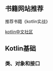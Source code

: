 ## 书籍网站推荐

推荐书籍《kotlin实战》

[kotlin中文社区](https://www.kotlincn.net/docs/reference/)

## Kotlin基础

### 类、对象和接口

